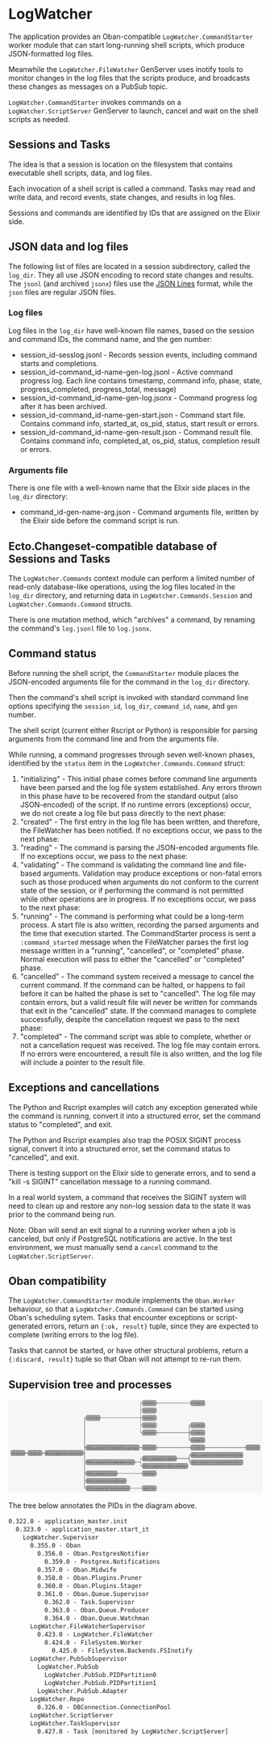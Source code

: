 # LogWatcher

The application provides an Oban-compatible `LogWatcher.CommandStarter` worker
module that can start long-running shell scripts, which produce JSON-formatted
log files.

Meanwhile the `LogWatcher.FileWatcher` GenServer uses inotify tools to monitor
changes in the log files that the scripts produce, and broadcasts these changes
as messages on a PubSub topic.

`LogWatcher.CommandStarter` invokes commands on a `LogWatcher.ScriptServer`
GenServer to launch, cancel and wait on the shell scripts as needed.


## Sessions and Tasks

The idea is that a session is location on the filesystem that
contains executable shell scripts, data, and log files.

Each invocation of a shell script is called a command. Tasks may
read and write data, and record events, state changes, and
results in log files.

Sessions and commands are identified by IDs that are assigned on the
Elixir side.


## JSON data and log files

The following list of files are located in a session subdirectory,
called the `log_dir`. They all use JSON encoding to record
state changes and results. The `jsonl` (and archived `jsonx`) files use
the [JSON Lines](https://jsonlines.org/) format, while the `json`
files are regular JSON files.


### Log files

Log files in the `log_dir` have well-known file names,
based on the session and command IDs, the command name, and the gen
number:

* session_id-sesslog.jsonl - Records session events, including command starts
  and completions.
* session_id-command_id-name-gen-log.jsonl - Active command progress log.
  Each line contains timestamp, command info, phase, state, progress_completed,
  progress_total, message)
* session_id-command_id-name-gen-log.jsonx - Command progress log after it
  has been archived.
* session_id-command_id-name-gen-start.json - Command start file. Contains
  command info, started_at, os_pid, status, start result or errors.
* session_id-command_id-name-gen-result.json - Command result file. Contains
  command info, completed_at, os_pid, status, completion result or errors.


### Arguments file

There is one file with a well-known name that the Elixir side
places in the `log_dir` directory:

* command_id-gen-name-arg.json - Command arguments file, written by
  the Elixir side before the command script is run.


## Ecto.Changeset-compatible database of Sessions and Tasks

The `LogWatcher.Commands` context module can perform a limited number
of read-only database-like operations, using the log files located in
the `log_dir` directory, and returning data in
`LogWatcher.Commands.Session` and `LogWatcher.Commands.Command` structs.

There is one mutation method, which "archives" a command, by renaming the
command's `log.jsonl` file to `log.jsonx`.


## Command status

Before running the shell script, the `CommandStarter` module places the
JSON-encoded arguments file for the command in the `log_dir`
directory.

Then the command's shell script is invoked with standard command line
options specifying the `session_id`, `log_dir`, `command_id`,
`name`, and `gen` number.

The shell script (current either Rscript or Python) is responsible for
parsing arguments from the command line and from the arguments file.

While running, a command progresses through seven well-known phases,
identified by the `status` item in the `LogWatcher.Commands.Command` struct:

1. "initializing" - This initial phase comes before command line arguments
  have been parsed and the log file system established. Any errors thrown
  in this phase have to be recovered from the standard output
  (also JSON-encoded) of the script. If no runtime errors (exceptions)
  occur, we do not create a log file but pass directly to the next phase:
2. "created" - The first entry in the log file has been written, and
  therefore, the FileWatcher has been notified. If no exceptions
  occur, we pass to the next phase:
3. "reading" - The command is parsing the JSON-encoded arguments file.
  If no exceptions occur, we pass to the next phase:
4. "validating" - The command is validating the command line and file-based
  arguments. Validation may produce exceptions or non-fatal errors
  such as those produced when arguments do not conform to the
  current state of the session, or if performing the command is not
  permitted while other operations are in progress.
  If no exceptions occur, we pass to the next phase:
5. "running" - The command is performing what could be a long-term
  process. A start file is also written, recording the parsed
  arguments and the time that execution started. The CommandStarter
  process is sent a `:command_started` message when the FileWatcher
  parses the first log message written in a "running", "cancelled",
  or "completed" phase. Normal execution will pass to either the
  "cancelled" or "completed" phase.
6. "cancelled" - The command system received a message to cancel
  the current command.  If the command can be halted, or happens to
  fail before it can be halted the phase is set to "cancelled".
  The log file may contain errors, but a valid result file will
  never be written for commands that exit in the "cancelled" state.
  If the command manages to complete successfully, despite the
  cancellation request we pass to the next phase:
7. "completed" - The command script was able to complete, whether
  or not a cancellation request was received. The log file may
  contain errors. If no errors were encountered, a result file is
  also written, and the log file will include a pointer
  to the result file.


## Exceptions and cancellations

The Python and Rscript examples will catch any exception
generated while the command is running, convert it into
a structured error, set the command status to "completed",
and exit.

The Python and Rscript examples also trap the POSIX SIGINT
process signal, convert it into a structured error,
set the command status to "cancelled", and exit.

There is testing support on the Elixir side to generate
errors, and to send a "kill -s SIGINT" cancellation message
to a running command.

In a real world system, a command that receives the SIGINT
system will need to clean up and restore any non-log
session data to the state it was prior to the command being
run.

Note: Oban will send an exit signal to a running worker when
a job is canceled, but only if PostgreSQL notifications are
active. In the test environment, we must manually send a
`cancel` command to the `LogWatcher.ScriptServer`.


## Oban compatibility

The `LogWatcher.CommandStarter` module implements the `Oban.Worker`
behaviour, so that a `LogWatcher.Commands.Command` can be
started using Oban's scheduling sytem. Tasks that
encounter exceptions or script-generated errors, return an
`{:ok, result}` tuple, since they are expected to complete
(writing errors to the log file).

Tasks that cannot be started, or have other structural
problems, return a `{:discard, result}` tuple
so that Oban will not attempt to re-run them.

## Supervision tree and processes

![log_watcher_tree.png](log_watcher_tree.png)

The tree below annotates the PIDs in the diagram above.

```
0.322.0 - application_master.init
  0.323.0 - application_master.start_it
    LogWatcher.Supervisor
      0.355.0 - Oban
        0.356.0 - Oban.PostgresNotifier
          0.359.0 - Postgrex.Notifications
        0.357.0 - Oban.Midwife
        0.358.0 - Oban.Plugins.Pruner
        0.360.0 - Oban.Plugins.Stager
        0.361.0 - Oban.Queue.Supervisor
          0.362.0 - Task.Supervisor
          0.363.0 - Oban.Queue.Producer
          0.364.0 - Oban.Queue.Watchman
      LogWatcher.FileWatcherSupervisor
        0.423.0 - LogWatcher.FileWatcher
          0.424.0 - FileSystem.Worker
            0.425.0 - FileSystem.Backends.FSInotify
      LogWatcher.PubSubSupervisor
        LogWatcher.PubSub
          LogWatcher.PubSub.PIDPartition0
          LogWatcher.PubSub.PIDPartition1
        LogWatcher.PubSub.Adapter
      LogWatcher.Repo
        0.326.0 - DBConnection.ConnectionPool
      LogWatcher.ScriptServer
      LogWatcher.TaskSupervisor
        0.427.0 - Task [monitored by LogWatcher.ScriptServer]
```